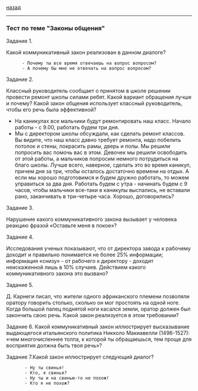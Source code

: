 [назад](russian.md)
***

### Тест по теме "Законы общения"

Задание 1. 

Какой коммуникативный закон реализован в данном диалоге?

          - Почему ты все время отвечаешь на вопрос вопросом?
          - А почему бы мне не отвечать на вопрос вопросом?


Задание 2. 

Классный руководитель сообщает о принятом в школе решении провести ремонт школы силами ребят.
Какой вариант обращения лучше и почему? Какой закон  общения использует  классный руководитель, чтобы его речь была эффективной?
  + На каникулах все мальчики будут ремонтировать наш класс. Начало работы - с 9.00, работать будем три дня.
  + Мы с директором школы обсуждали, как сделать ремонт классов. Вы видите, что наш класс давно требует ремонта, надо побелить потолок и стены, покрасить рамы, дверь и полы. Мы решили попросить вас помочь вас в этом. Девочек мы решили освободить от этой работы, а мальчиков попросим немного потрудиться на благо школы. Лучше всего, наверное, сделать это во время каникул, причем дня за три, чтобы осталось достаточно времени на отдых. А если мы хорошо подготовимся и будем дружно работать, то можем управиться за два дня. Работать будем с утра - начинать будем с 9 часов, чтобы мальчики все-таки в каникулы выспались, не вставали рано, заканчивать в три-четыре часа. Хорошо, договорились?
  
Задание 3. 

Нарушение какого коммуникативного закона вызывает у человека реакцию фразой «Оставьте меня в покое»?


Задание 4.

Исследования ученых показывают, что от директора завода к рабочему доходит и правильно понимается не более 25% информации;
информация «снизу» - от рабочего к директору - доходит неискаженной лишь в 10% случаев.
Действием какого коммуникативного закона это вызвано?

Задание 5. 

Д. Карнеги писал, что жители одного африканского племени
позволяли оратору говорить столько, сколько он мог простоять
на одной ноге. Когда большой палец поднятой ноги касался земли, оратор должен был закончить свою речь.
Какой закон реализуется в этом требовании?

Задание 6. Какой коммуникативный закон иллюстрирует высказывание выдающегося итальянского политика Никколо Макиавелли (1496-1527): «чем многочисленнее толпа, к которой ты обращаешься, тем проще для восприятия должна быть твоя речь»?

Задание 7.Какой закон иллюстрирует следующий диалог?

           - Ну ты свинья!
           - Кто, я свинья?
           - Ну ты и на свинью-то не похож!
           - Кто я не похож?


